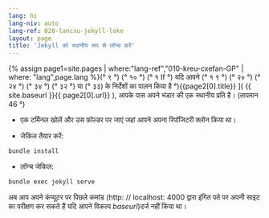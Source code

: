 ```yaml
---
lang: hi
lang-niv: auto
lang-ref: 020-lancxu-jekyll-loke
layout: page
title: 'Jekyll को स्थानीय रूप से लॉन्च करें'
---
```


{% assign page1=site.pages | where:"lang-ref","010-kreu-cxefan-GP" | where: "lang",page.lang  %}(° ९ °) (° १० °) (° १ If °) यदि आपने (° १ ९ °) (° २० °) (° २४ °) (° ३४ °) (° ३२ °) या (° ३३) के निर्देशों का पालन किया है °){{page2[0].title}} ]( {{ site.baseurl }}{{ page2[0].url}} ), आपके पास अपने भंडार की एक स्थानीय प्रति है। (तापमान 46 °)

* एक टर्मिनल खोलें और उस फ़ोल्डर पर जाएं जहां आपने अपना रिपॉजिटरी क्लोन किया था।



* जेकिल तैयार करें:



```bash
bundle install
```

* लॉन्च जेकिल:



```bash
bundle exec jekyll serve
```

अब आप अपने कंप्यूटर पर पिछले कमांड (http: // localhost: 4000 द्वारा इंगित पते पर अपनी साइट का परीक्षण कर सकते हैं यदि आपने विकल्प _baseurl_)दर्ज नहीं किया था।

